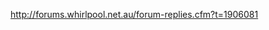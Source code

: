 http://forums.whirlpool.net.au/forum-replies.cfm?t=1906081

<script>

Then we used IP-SLA to do a tcp-connect to a remote host (that we owned) and tracked that event. Something like:

ip sla 1
 tcp-connect 1.2.3.4 23 control disable
 timeout 5000
ip sla schedule 1 life forever start-time now
track 10 ip sla 1 reachability
 delay down 120 up 10

And finally tracking this event to trigger the interface reset via EEM:

event manager applet resetatm 
 event track 10 state down
 action 1.0 syslog msg "dial0 interface not responding, resetting atm0"
 action 1.1 cli command "enable"
 action 1.2 cli command "resetif atm0"

But, I was never 100% satisfied with this.. it's alot of work and is just a large kludge in the end. We migrated to differrent providers and don't have the issue any more anyway.
